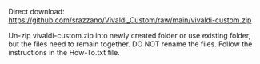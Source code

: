 Direct download: https://github.com/srazzano/Vivaldi_Custom/raw/main/vivaldi-custom.zip

Un-zip vivaldi-custom.zip into newly created folder or use existing folder, but the files need to remain together. DO NOT rename the files. Follow the instructions in the How-To.txt file.
